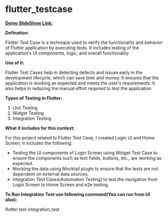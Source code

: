 # flutter_testcase

**[Demo SlideShow Link:](https://docs.google.com/presentation/d/1GGBOmWxMUtwSLExfsHF03nKK7ZCfE-KrVLoLFty4G_c/edit?usp=sharing)** 

**Defination:**

Flutter Test Case is a technique used to verify the functionality and behavior of Flutter application by executing tests. It includes testing of the application's UI components, logic, and overall functionality.

**Use of it:**

Flutter Test Cases help in detecting defects and issues early in the development lifecycle, which can save time and money. It ensures that the application is working as expected and meets the user's requirements. It also helps in reducing the manual effort required to test the application.

**Types of Testing in Flutter:**

1) Unit Testing
2) Widget Testing 
3) Integration Testing

**What it includes for this context:**

For this project related to Flutter Test Case, I created Login UI and Home Screen, it includes the following:

- Testing the UI components of Login Screen using Widget Test Case to ensure the components such as text fields, buttons, etc., are working as expected.
- Mocking the data using Mocktail plugin to ensure that the tests are not dependent on external data sources.
- Integration Test Cases(Automation Testing) to test the navigation from Login Screen to Home Screen and e2e testing.

**To Run Integration Test use following command(You can run from UI also):**

 flutter test integration_test
